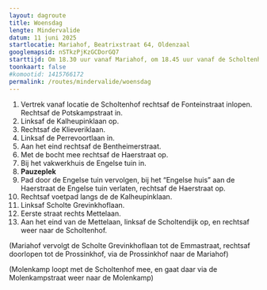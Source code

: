 ```yaml
---
layout: dagroute
title: Woensdag
lengte: Mindervalide
datum: 11 juni 2025
startlocatie: Mariahof, Beatrixstraat 64, Oldenzaal
googlemapsid: nSTkzPjKzGCDorGQ7
starttijd: Om 18.30 uur vanaf Mariahof, om 18.45 uur vanaf de Scholtenhof
toonkaart: false
#komootid: 1415766172
permalink: /routes/mindervalide/woensdag
---
```


1.	Vertrek vanaf locatie de Scholtenhof rechtsaf de Fonteinstraat inlopen. Rechtsaf de Potskampstraat in.
2.	Linksaf de Kalheupinklaan op.
3.	Rechtsaf de Klieveriklaan.
4.	Linksaf de Perrevoortlaan in.
5.	Aan het eind rechtsaf de Bentheimerstraat.
6.	Met de bocht mee rechtsaf de Haerstraat op.
7.	Bij het vakwerkhuis de Engelse tuin in.
8.	**Pauzeplek**
9.	Pad door de Engelse tuin vervolgen, bij het “Engelse huis” aan de Haerstraat de Engelse tuin verlaten, rechtsaf de Haerstraat op.
10.	Rechtsaf voetpad langs de de Kalheupinklaan.
11.	Linksaf Scholte Grevinkhoflaan.
12.	Eerste straat rechts Mettelaan.
13.	Aan het eind van de Mettelaan, linksaf de Scholtendijk op, en rechtsaf weer naar de Scholtenhof.

(Mariahof vervolgt de Scholte Grevinkhoflaan tot de Emmastraat, rechtsaf doorlopen tot de Prossinkhof, via de Prossinkhof naar de Mariahof)

(Molenkamp loopt met de Scholtenhof mee, en gaat daar via de Molenkampstraat weer naar de Molenkamp) 